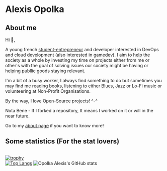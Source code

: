 # Alexis Opolka

## About me

Hi 👋,

A young french [student-entrepreneur](https://www.enseignementsup-recherche.gouv.fr/fr/statut-national-etudiant-entrepreneur-46412) and developer interested in DevOps and cloud development (also interested in gamedev).
I aim to help the society as a whole by investing my time on projects either from me or other's with the goal of solving issues our society might be having or helping publlic goods staying relevant.

I'm a bit of a busy worker, I always find something to do but sometimes you may find me reading books, listening to either Blues, Jazz or Lo-Fi music or volunteering at Non-Profit Organisations.  

By the way, I love Open-Source projects! ^-^

Nota Bene - If I forked a repository, It means I worked on it or will in the near future.

Go to my [about page](https://www.alexis-opolka.dev/about) if you want to know more!

## Some statistics (For the stat lovers)

<div id="github-stats-flex-wrap" style="display: flex; flex-direction: row; justify-content: start; align-items: center">
  <div id="github-stats-col-left" style="display: flex; flex-direction: column; justify-content: inherit; align-items: inherit; flex-wrap: wrap;">

[![trophy](https://github-profile-trophy.vercel.app/?username=alexis-opolka&theme=radical&row=2&column=3)](https://github.com/alexis-opolka/github-profile-trophy)  
[![Top Langs](https://github-readme-stats.vercel.app/api/top-langs/?username=alexis-opolka&layout=donut-vertical&theme=radical&langs_count=15)](https://github.com/alexis-opolka/github-readme-stats)
![Opolka Alexis's GitHub stats](https://github-readme-stats.vercel.app/api?username=alexis-opolka&show_icons=true&theme=radical)    

  </div>


</div>
